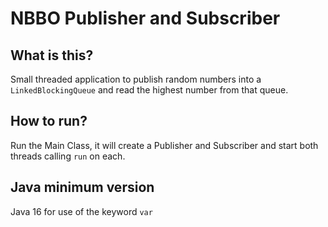 # NBBO Publisher and Subscriber

## What is this? 
Small threaded application to publish random numbers into a `LinkedBlockingQueue` and read the highest number from that queue. 

## How to run?
Run the Main Class, it will create a Publisher and Subscriber and start both threads calling `run` on each.

## Java minimum version
Java 16 for use of the keyword `var`